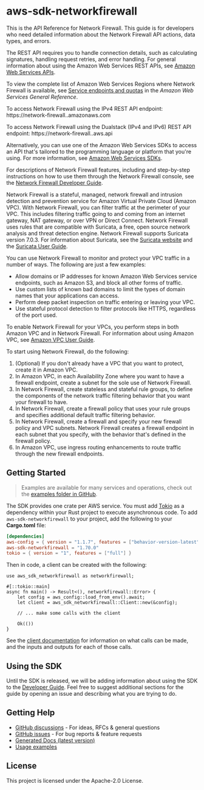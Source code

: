 # aws-sdk-networkfirewall

This is the API Reference for Network Firewall. This guide is for developers who need detailed information about the Network Firewall API actions, data types, and errors.

The REST API requires you to handle connection details, such as calculating signatures, handling request retries, and error handling. For general information about using the Amazon Web Services REST APIs, see [Amazon Web Services APIs](https://docs.aws.amazon.com/general/latest/gr/aws-apis.html).

To view the complete list of Amazon Web Services Regions where Network Firewall is available, see [Service endpoints and quotas](https://docs.aws.amazon.com/general/latest/gr/network-firewall.html) in the _Amazon Web Services General Reference_.

To access Network Firewall using the IPv4 REST API endpoint: https://network-firewall..amazonaws.com

To access Network Firewall using the Dualstack (IPv4 and IPv6) REST API endpoint: https://network-firewall..aws.api

Alternatively, you can use one of the Amazon Web Services SDKs to access an API that's tailored to the programming language or platform that you're using. For more information, see [Amazon Web Services SDKs](http://aws.amazon.com/tools/#SDKs).

For descriptions of Network Firewall features, including and step-by-step instructions on how to use them through the Network Firewall console, see the [Network Firewall Developer Guide](https://docs.aws.amazon.com/network-firewall/latest/developerguide/).

Network Firewall is a stateful, managed, network firewall and intrusion detection and prevention service for Amazon Virtual Private Cloud (Amazon VPC). With Network Firewall, you can filter traffic at the perimeter of your VPC. This includes filtering traffic going to and coming from an internet gateway, NAT gateway, or over VPN or Direct Connect. Network Firewall uses rules that are compatible with Suricata, a free, open source network analysis and threat detection engine. Network Firewall supports Suricata version 7.0.3. For information about Suricata, see the [Suricata website](https://suricata.io/) and the [Suricata User Guide](https://suricata.readthedocs.io/en/suricata-7.0.3/).

You can use Network Firewall to monitor and protect your VPC traffic in a number of ways. The following are just a few examples:
  - Allow domains or IP addresses for known Amazon Web Services service endpoints, such as Amazon S3, and block all other forms of traffic.
  - Use custom lists of known bad domains to limit the types of domain names that your applications can access.
  - Perform deep packet inspection on traffic entering or leaving your VPC.
  - Use stateful protocol detection to filter protocols like HTTPS, regardless of the port used.

To enable Network Firewall for your VPCs, you perform steps in both Amazon VPC and in Network Firewall. For information about using Amazon VPC, see [Amazon VPC User Guide](https://docs.aws.amazon.com/vpc/latest/userguide/).

To start using Network Firewall, do the following:
  1. (Optional) If you don't already have a VPC that you want to protect, create it in Amazon VPC.
  1. In Amazon VPC, in each Availability Zone where you want to have a firewall endpoint, create a subnet for the sole use of Network Firewall.
  1. In Network Firewall, create stateless and stateful rule groups, to define the components of the network traffic filtering behavior that you want your firewall to have.
  1. In Network Firewall, create a firewall policy that uses your rule groups and specifies additional default traffic filtering behavior.
  1. In Network Firewall, create a firewall and specify your new firewall policy and VPC subnets. Network Firewall creates a firewall endpoint in each subnet that you specify, with the behavior that's defined in the firewall policy.
  1. In Amazon VPC, use ingress routing enhancements to route traffic through the new firewall endpoints.

## Getting Started

> Examples are available for many services and operations, check out the
> [examples folder in GitHub](https://github.com/awslabs/aws-sdk-rust/tree/main/examples).

The SDK provides one crate per AWS service. You must add [Tokio](https://crates.io/crates/tokio)
as a dependency within your Rust project to execute asynchronous code. To add `aws-sdk-networkfirewall` to
your project, add the following to your **Cargo.toml** file:

```toml
[dependencies]
aws-config = { version = "1.1.7", features = ["behavior-version-latest"] }
aws-sdk-networkfirewall = "1.70.0"
tokio = { version = "1", features = ["full"] }
```

Then in code, a client can be created with the following:

```rust,no_run
use aws_sdk_networkfirewall as networkfirewall;

#[::tokio::main]
async fn main() -> Result<(), networkfirewall::Error> {
    let config = aws_config::load_from_env().await;
    let client = aws_sdk_networkfirewall::Client::new(&config);

    // ... make some calls with the client

    Ok(())
}
```

See the [client documentation](https://docs.rs/aws-sdk-networkfirewall/latest/aws_sdk_networkfirewall/client/struct.Client.html)
for information on what calls can be made, and the inputs and outputs for each of those calls.

## Using the SDK

Until the SDK is released, we will be adding information about using the SDK to the
[Developer Guide](https://docs.aws.amazon.com/sdk-for-rust/latest/dg/welcome.html). Feel free to suggest
additional sections for the guide by opening an issue and describing what you are trying to do.

## Getting Help

* [GitHub discussions](https://github.com/awslabs/aws-sdk-rust/discussions) - For ideas, RFCs & general questions
* [GitHub issues](https://github.com/awslabs/aws-sdk-rust/issues/new/choose) - For bug reports & feature requests
* [Generated Docs (latest version)](https://awslabs.github.io/aws-sdk-rust/)
* [Usage examples](https://github.com/awslabs/aws-sdk-rust/tree/main/examples)

## License

This project is licensed under the Apache-2.0 License.

